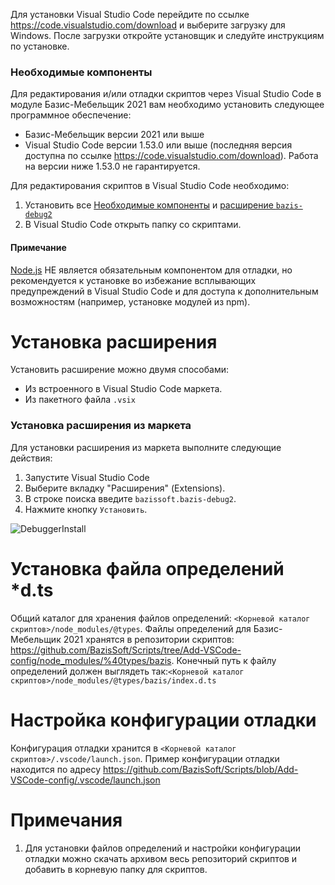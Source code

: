 ﻿Для установки Visual Studio Code перейдите по ссылке https://code.visualstudio.com/download и выберите загрузку для Windows. После загрузки откройте установщик и следуйте инструкциям по установке.

### <a name="required_components">Необходимые компоненты<a>
Для редактирования и/или отладки скриптов через Visual Studio Code в модуле Базис-Мебельщик 2021 вам необходимо установить следующее программное обеспечение:
  * Базис-Мебельщик версии 2021 или выше
  * Visual Studio Code версии 1.53.0 или выше (последняя версия доступна по ссылке https://code.visualstudio.com/download). Работа на версии ниже 1.53.0 не гарантируется.

Для редактирования скриптов в Visual Studio Code необходимо:
  1. Установить все [Необходимые компоненты](#required_components) и [расширение `bazis-debug2`](#extension_installation)
  2. В Visual Studio Code открыть папку со скриптами.

#### Примечание
[Node.js](https://nodejs.org) НЕ является обязательным компонентом для отладки, но рекомендуется к установке во избежание всплывающих предупреждений в Visual Studio Code и для доступа к дополнительным возможностям (например, установке модулей из npm).

# <a name="extension_installation">Установка расширения<a>    
Установить расширение можно двумя способами:
 - Из встроенного в Visual Studio Code маркета.
 - Из пакетного файла `.vsix`

### <a name="extension_installation_market">Установка расширения из маркета<a>
Для установки расширения из маркета выполните следующие действия:
 1. Запустите Visual Studio Code 
 2. Выберите вкладку "Расширения" (Extensions).
 3. В строке поиска введите `bazissoft.bazis-debug2`.
 4. Нажмите кнопку `Установить`.

![DebuggerInstall](https://user-images.githubusercontent.com/20352818/109959735-f3dcce80-7cf8-11eb-9e4c-95979a8ff2f7.gif)

# Установка файла определений *d.ts
Общий каталог для хранения файлов определений: `<Корневой каталог скриптов>/node_modules/@types`. Файлы определений для Базис-Мебельщик 2021 хранятся в репозитории скриптов: https://github.com/BazisSoft/Scripts/tree/Add-VSCode-config/node_modules/%40types/bazis. Конечный путь к файлу определений должен выглядеть так:`<Корневой каталог скриптов>/node_modules/@types/bazis/index.d.ts`

# Настройка конфигурации отладки
Конфигурация отладки хранится в `<Корневой каталог скриптов>/.vscode/launch.json`. Пример конфигурации отладки находится по адресу https://github.com/BazisSoft/Scripts/blob/Add-VSCode-config/.vscode/launch.json


# Примечания
1. Для установки файлов определений и настройки конфигурации отладки можно скачать архивом весь репозиторий скриптов и добавить в корневую папку для скриптов.